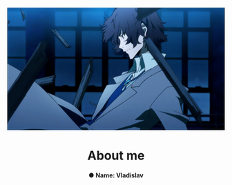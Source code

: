 <p align="center">
  <img src="https://github.com/nero-5-5/nero-5-5/blob/main/dazai-fl-640.gif" alt="animated" />
</p>


<h1 align="center">
  About me
</h1>

<h4 align="center">
● Name: Vladislav
</h4>
